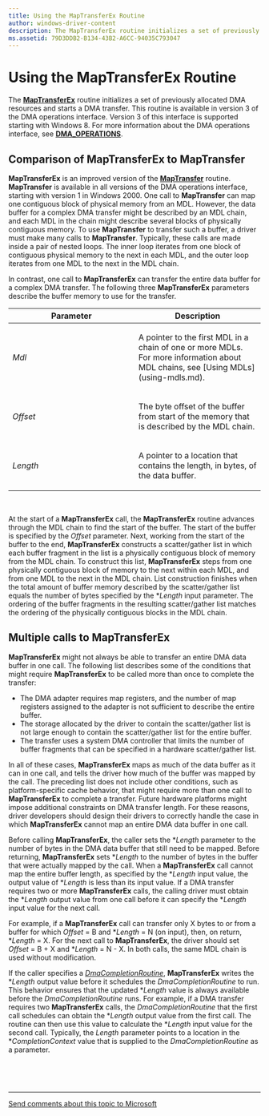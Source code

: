```yaml
---
title: Using the MapTransferEx Routine
author: windows-driver-content
description: The MapTransferEx routine initializes a set of previously allocated DMA resources and starts a DMA transfer.
ms.assetid: 79D3DDB2-B134-43B2-A6CC-94035C793047
---
```


# Using the MapTransferEx Routine


The [**MapTransferEx**](https://msdn.microsoft.com/library/windows/hardware/hh406521) routine initializes a set of previously allocated DMA resources and starts a DMA transfer. This routine is available in version 3 of the DMA operations interface. Version 3 of this interface is supported starting with Windows 8. For more information about the DMA operations interface, see [**DMA\_OPERATIONS**](https://msdn.microsoft.com/library/windows/hardware/ff544071).

## Comparison of MapTransferEx to MapTransfer


**MapTransferEx** is an improved version of the [**MapTransfer**](https://msdn.microsoft.com/library/windows/hardware/ff554402) routine. **MapTransfer** is available in all versions of the DMA operations interface, starting with version 1 in Windows 2000. One call to **MapTransfer** can map one contiguous block of physical memory from an MDL. However, the data buffer for a complex DMA transfer might be described by an MDL chain, and each MDL in the chain might describe several blocks of physically contiguous memory. To use **MapTransfer** to transfer such a buffer, a driver must make many calls to **MapTransfer**. Typically, these calls are made inside a pair of nested loops. The inner loop iterates from one block of contiguous physical memory to the next in each MDL, and the outer loop iterates from one MDL to the next in the MDL chain.

In contrast, one call to **MapTransferEx** can transfer the entire data buffer for a complex DMA transfer. The following three **MapTransferEx** parameters describe the buffer memory to use for the transfer.

<table>
<colgroup>
<col width="50%" />
<col width="50%" />
</colgroup>
<thead>
<tr class="header">
<th>Parameter</th>
<th>Description</th>
</tr>
</thead>
<tbody>
<tr class="odd">
<td><em>Mdl</em></td>
<td><p>A pointer to the first MDL in a chain of one or more MDLs. For more information about MDL chains, see [Using MDLs](using-mdls.md).</p></td>
</tr>
<tr class="even">
<td><em>Offset</em></td>
<td><p>The byte offset of the buffer from start of the memory that is described by the MDL chain.</p></td>
</tr>
<tr class="odd">
<td><em>Length</em></td>
<td><p>A pointer to a location that contains the length, in bytes, of the data buffer.</p></td>
</tr>
</tbody>
</table>

 

At the start of a **MapTransferEx** call, the **MapTransferEx** routine advances through the MDL chain to find the start of the buffer. The start of the buffer is specified by the *Offset* parameter. Next, working from the start of the buffer to the end, **MapTransferEx** constructs a scatter/gather list in which each buffer fragment in the list is a physically contiguous block of memory from the MDL chain. To construct this list, **MapTransferEx** steps from one physically contiguous block of memory to the next within each MDL, and from one MDL to the next in the MDL chain. List construction finishes when the total amount of buffer memory described by the scatter/gather list equals the number of bytes specified by the \**Length* input parameter. The ordering of the buffer fragments in the resulting scatter/gather list matches the ordering of the physically contiguous blocks in the MDL chain.

## Multiple calls to MapTransferEx


**MapTransferEx** might not always be able to transfer an entire DMA data buffer in one call. The following list describes some of the conditions that might require **MapTransferEx** to be called more than once to complete the transfer:

-   The DMA adapter requires map registers, and the number of map registers assigned to the adapter is not sufficient to describe the entire buffer.
-   The storage allocated by the driver to contain the scatter/gather list is not large enough to contain the scatter/gather list for the entire buffer.
-   The transfer uses a system DMA controller that limits the number of buffer fragments that can be specified in a hardware scatter/gather list.

In all of these cases, **MapTransferEx** maps as much of the data buffer as it can in one call, and tells the driver how much of the buffer was mapped by the call. The preceding list does not include other conditions, such as platform-specific cache behavior, that might require more than one call to **MapTransferEx** to complete a transfer. Future hardware platforms might impose additional constraints on DMA transfer length. For these reasons, driver developers should design their drivers to correctly handle the case in which **MapTransferEx** cannot map an entire DMA data buffer in one call.

Before calling **MapTransferEx**, the caller sets the \**Length* parameter to the number of bytes in the DMA data buffer that still need to be mapped. Before returning, **MapTransferEx** sets \**Length* to the number of bytes in the buffer that were actually mapped by the call. When a **MapTransferEx** call cannot map the entire buffer length, as specified by the \**Length* input value, the output value of \**Length* is less than its input value. If a DMA transfer requires two or more **MapTransferEx** calls, the calling driver must obtain the \**Length* output value from one call before it can specify the \**Length* input value for the next call.

For example, if a **MapTransferEx** call can transfer only X bytes to or from a buffer for which *Offset* = B and \**Length* = N (on input), then, on return, \**Length* = X. For the next call to **MapTransferEx**, the driver should set *Offset* = B + X and \**Length* = N - X. In both calls, the same MDL chain is used without modification.

If the caller specifies a [*DmaCompletionRoutine*](https://msdn.microsoft.com/library/windows/hardware/hh450991), **MapTransferEx** writes the \**Length* output value before it schedules the *DmaCompletionRoutine* to run. This behavior ensures that the updated \**Length* value is always available before the *DmaCompletionRoutine* runs. For example, if a DMA transfer requires two **MapTransferEx** calls, the *DmaCompletionRoutine* that the first call schedules can obtain the \**Length* output value from the first call. The routine can then use this value to calculate the \**Length* input value for the second call. Typically, the *Length* parameter points to a location in the \**CompletionContext* value that is supplied to the *DmaCompletionRoutine* as a parameter.

 

 


--------------------
[Send comments about this topic to Microsoft](mailto:wsddocfb@microsoft.com?subject=Documentation%20feedback%20%5Bkernel\kernel%5D:%20Using%20the%20MapTransferEx%20Routine%20%20RELEASE:%20%286/14/2017%29&body=%0A%0APRIVACY%20STATEMENT%0A%0AWe%20use%20your%20feedback%20to%20improve%20the%20documentation.%20We%20don't%20use%20your%20email%20address%20for%20any%20other%20purpose,%20and%20we'll%20remove%20your%20email%20address%20from%20our%20system%20after%20the%20issue%20that%20you're%20reporting%20is%20fixed.%20While%20we're%20working%20to%20fix%20this%20issue,%20we%20might%20send%20you%20an%20email%20message%20to%20ask%20for%20more%20info.%20Later,%20we%20might%20also%20send%20you%20an%20email%20message%20to%20let%20you%20know%20that%20we've%20addressed%20your%20feedback.%0A%0AFor%20more%20info%20about%20Microsoft's%20privacy%20policy,%20see%20http://privacy.microsoft.com/default.aspx. "Send comments about this topic to Microsoft")


